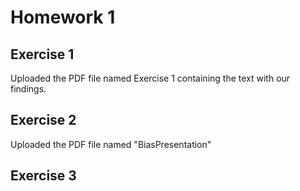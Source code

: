 # Homework 1

## Exercise 1

Uploaded the PDF file named Exercise 1 containing the text with our findings.

## Exercise 2

Uploaded the PDF file named "BiasPresentation"

## Exercise 3


